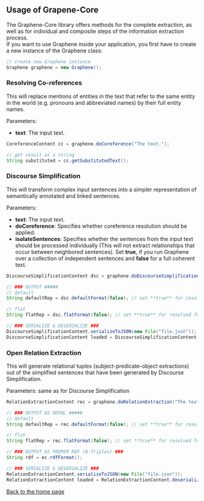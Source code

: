 ## Usage of Grapene-Core

The Graphene-Core library offers methods for the complete extraction, as well as for individual and composite steps of the information extraction process.  
If you want to use Graphene inside your application, you first have to create a new instance of the Graphene class:

```java
// create new Graphene instance
Graphene graphene = new Graphene();
```

### Resolving Co-references

This will replace mentions of entities in the text that refer to the same entity in the world (e.g. pronouns and abbreviated names) by their full entity names.

Parameters:
* **text**: The input text.

```java
CoreferenceContent cc = graphene.doCoreference("The text.");

// get result as a string
String substituted = cc.getSubstitutedText();
```

### Discourse Simplification

This will transform complex input sentences into a simpler representation of semantically annotated and linked sentences.

Parameters:
* **text**: The input text.
* **doCoreference**: Specifies whether coreference resolution should be applied.
* **isolateSentences**: Specifies whether the sentences from the input text should be processed individually (This will not extract relationships that occur between neighbored sentences). Set **true**, if you run Graphene over a collection of independent sentences and **false** for a full coherent text.

```java
DiscourseSimplificationContent dsc = graphene.doDiscourseSimplification("The text.", true, false);

// ### OUTPUT #####
// default
String defaultRep = dsc.defaultFormat(false); // set **true** for resolved format

// flat 
String flatRep = dsc.flatFormat(false); // set **true** for resolved format

// ### SERIALIZE & DESERIALIZE ###
DiscourseSimplificationContent.serializeToJSON(new File("file.json"));
DiscourseSimplificationContent loaded = DiscourseSimplificationContent.deserializeFromJSON(new File("file.json"), DiscourseSimplificationContent.class);
```

### Open Relation Extraction

This will generate relational tuples (subject-predicate-object extractions) out of the simplified sentences that have been generated by Discourse Simplification.

Parameters: same as for Discourse Simplification

```java
RelationExtractionContent rec = graphene.doRelationExtraction("The text.", true, false);

// ### OUTPUT AS RDFNL #####
// default
String defaultRep = rec.defaultFormat(false); // set **true** for resolved format

// flat 
String flatRep = rec.flatFormat(false); // set **true** for resolved format

// ### OUTPUT AS PROPER RDF (N-Triples) ###
String rdf = ec.rdfFormat();

// ### SERIALIZE & DESERIALIZE ###
RelationExtractionContent.serializeToJSON(new File("file.json"));
RelationExtractionContent loaded = RelationExtractionContent.deserializeFromJSON(new File("file.json"), RelationExtractionContent.class);
```

[Back to the home page](../README.md)
